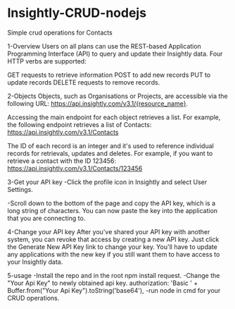 # Insightly-CRUD-nodejs
Simple crud operations for Contacts 

1-Overview
Users on all plans can use the REST-based Application Programming Interface (API) to query and update their Insightly data. Four HTTP verbs are supported:

GET requests to retrieve information
POST to add new records
PUT to update records
DELETE requests to remove records.

2-Objects
 Objects, such as Organisations or Projects, are accessible via the following 
URL: https://api.insightly.com/v3.1/{resource_name}. 

Accessing the main endpoint for each object retrieves a list. For example, 
the following endpoint retrieves a list of Contacts:
https://api.insightly.com/v3.1/Contacts

The ID of each record is an integer and it's used to reference individual records for retrievals, updates and deletes. 
For example, if you want to retrieve a contact with the ID 123456:
https://api.insightly.com/v3.1/Contacts/123456

3-Get your API key
-Click the profile icon in Insightly and select User Settings.

-Scroll down to the bottom of the page and copy the API key, which is a long string of characters.
You can now paste the key into the application that you are connecting to.

4-Change your API key
  After you've shared your API key with another system, you can revoke that access by creating a new API key. 
Just click the Generate New API Key link to change your key.
You'll have to update any applications with the new key if you still want them to have access to your Insightly data.

5-usage
-Install the repo and in the root npm install request. 
-Change the "Your Api Key" to newly obtained api key. 
authorization: 'Basic ' + Buffer.from("Your Api Key").toString('base64'), 
-run node <file> in cmd for your CRUD operations. 
